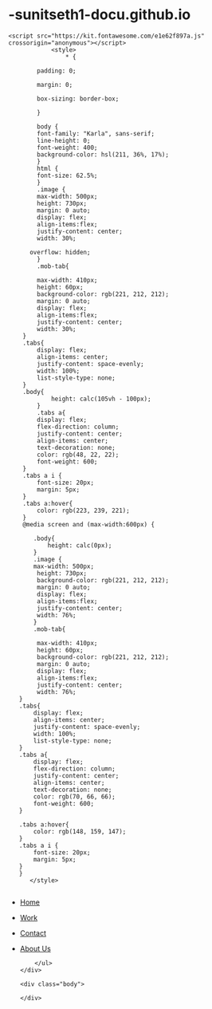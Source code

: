 # -sunitseth1-docu.github.io
<!DOCTYPE html>
<html lang="en">
<head>
    <meta charset="UTF-8">
    <meta http-equiv="X-UA-Compatible" content="IE=edge">
    <meta name="viewport" content="width=device-width, initial-scale=1.0">
    <title>Mobile tab navigation</title>

    <script src="https://kit.fontawesome.com/e1e62f897a.js" crossorigin="anonymous"></script>
                <style>
                    * {

            padding: 0;

            margin: 0;

            box-sizing: border-box;

            }

            body {
            font-family: "Karla", sans-serif;
            line-height: 0;
            font-weight: 400;
            background-color: hsl(211, 36%, 17%);
            }
            html {
            font-size: 62.5%;
            }
            .image {
            max-width: 500px;
            height: 730px;
            margin: 0 auto;
            display: flex;
            align-items:flex;
            justify-content: center;
            width: 30%; 
       
          overflow: hidden;
            }
            .mob-tab{
         
            max-width: 410px;
            height: 60px;
            background-color: rgb(221, 212, 212);
            margin: 0 auto;
            display: flex;
            align-items:flex;
            justify-content: center;
            width: 30%; 
        }
        .tabs{
            display: flex;
            align-items: center;
            justify-content: space-evenly;
            width: 100%;
            list-style-type: none;
        }
        .body{
                height: calc(105vh - 100px);
            }
            .tabs a{
            display: flex;
            flex-direction: column;
            justify-content: center;
            align-items: center;
            text-decoration: none;
            color: rgb(48, 22, 22);
            font-weight: 600;
        }
        .tabs a i {
            font-size: 20px;
            margin: 5px;
        }
        .tabs a:hover{
            color: rgb(223, 239, 221);
        }
        @media screen and (max-width:600px) {
           
           .body{
               height: calc(0px);
           }
           .image {
           max-width: 500px;
            height: 730px;
            background-color: rgb(221, 212, 212);
            margin: 0 auto;
            display: flex;
            align-items:flex;
            justify-content: center;
            width: 76%; 
           }
           .mob-tab{
          
            max-width: 410px;
            height: 60px;
            background-color: rgb(221, 212, 212);
            margin: 0 auto;
            display: flex;
            align-items:flex;
            justify-content: center;
            width: 76%; 
       }
       .tabs{
           display: flex;
           align-items: center;
           justify-content: space-evenly;
           width: 100%;
           list-style-type: none;
       }
       .tabs a{
           display: flex;
           flex-direction: column;
           justify-content: center;
           align-items: center;
           text-decoration: none;
           color: rgb(70, 66, 66);
           font-weight: 600;
       }
       
       .tabs a:hover{
           color: rgb(148, 159, 147);
       }
       .tabs a i {
           font-size: 20px;
           margin: 5px;
       }
       }
          </style>
   
</head>
<body>
    <div class="image">
        <img src="https://wallpaperaccess.com/full/2588104.jpg" alt="">
    </div>
    <div class="mob-tab">
        <ul class="tabs">
            <li class="tab-items">
                <a href=""><i class="fas fa-home"></i><p>Home</p></a>
            </li>
            <li class="tab-items">
                <a href=""><i class="fa-solid fa-briefcase"></i><p>Work</p></a>
            </li>
            <li class="tab-items">
                <a href=""><i class="far fa-address-book"></i><p>Contact</p></a>
            </li>
            <li class="tab-items">
                <a href=""><i class="fas fa-users"></i><p>About Us </p></a>
            </li>
            
        </ul>
    </div>

    <div class="body">
     
    </div>

    
</body>
</html>
